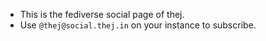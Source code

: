<html>
  <head>
    
  </head>
  <body>
    <ul>
      <li>This is the fediverse social page of thej.</li>
      <li>Use <code>@thej@social.thej.in</code> on your instance to subscribe. </li>
    </ul>
  </body>
</html>


